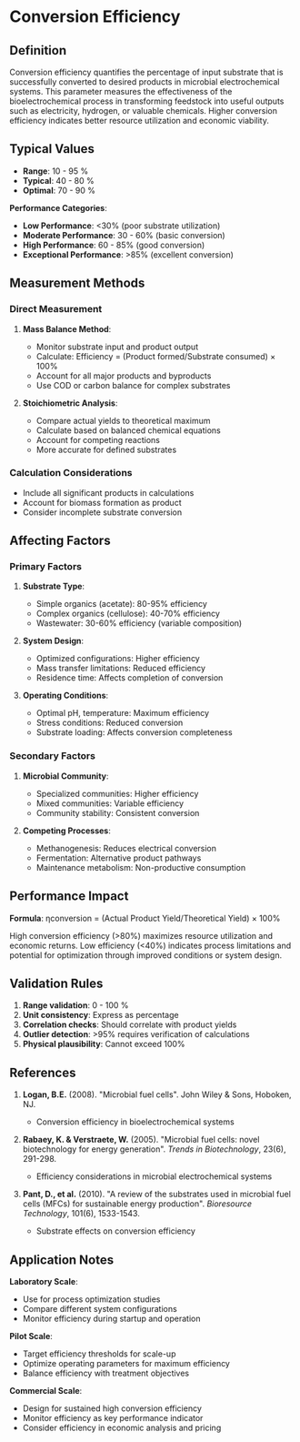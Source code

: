 <!--
Parameter ID: conversion_efficiency
Category: performance
Generated: 2025-01-16T11:23:00.000Z
-->

# Conversion Efficiency

## Definition

Conversion efficiency quantifies the percentage of input substrate that is
successfully converted to desired products in microbial electrochemical systems.
This parameter measures the effectiveness of the bioelectrochemical process in
transforming feedstock into useful outputs such as electricity, hydrogen, or
valuable chemicals. Higher conversion efficiency indicates better resource
utilization and economic viability.

## Typical Values

- **Range**: 10 - 95 %
- **Typical**: 40 - 80 %
- **Optimal**: 70 - 90 %

**Performance Categories**:

- **Low Performance**: <30% (poor substrate utilization)
- **Moderate Performance**: 30 - 60% (basic conversion)
- **High Performance**: 60 - 85% (good conversion)
- **Exceptional Performance**: >85% (excellent conversion)

## Measurement Methods

### Direct Measurement

1. **Mass Balance Method**:

   - Monitor substrate input and product output
   - Calculate: Efficiency = (Product formed/Substrate consumed) × 100%
   - Account for all major products and byproducts
   - Use COD or carbon balance for complex substrates

2. **Stoichiometric Analysis**:
   - Compare actual yields to theoretical maximum
   - Calculate based on balanced chemical equations
   - Account for competing reactions
   - More accurate for defined substrates

### Calculation Considerations

- Include all significant products in calculations
- Account for biomass formation as product
- Consider incomplete substrate conversion

## Affecting Factors

### Primary Factors

1. **Substrate Type**:

   - Simple organics (acetate): 80-95% efficiency
   - Complex organics (cellulose): 40-70% efficiency
   - Wastewater: 30-60% efficiency (variable composition)

2. **System Design**:

   - Optimized configurations: Higher efficiency
   - Mass transfer limitations: Reduced efficiency
   - Residence time: Affects completion of conversion

3. **Operating Conditions**:
   - Optimal pH, temperature: Maximum efficiency
   - Stress conditions: Reduced conversion
   - Substrate loading: Affects conversion completeness

### Secondary Factors

1. **Microbial Community**:

   - Specialized communities: Higher efficiency
   - Mixed communities: Variable efficiency
   - Community stability: Consistent conversion

2. **Competing Processes**:
   - Methanogenesis: Reduces electrical conversion
   - Fermentation: Alternative product pathways
   - Maintenance metabolism: Non-productive consumption

## Performance Impact

**Formula**: ηconversion = (Actual Product Yield/Theoretical Yield) × 100%

High conversion efficiency (>80%) maximizes resource utilization and economic
returns. Low efficiency (<40%) indicates process limitations and potential for
optimization through improved conditions or system design.

## Validation Rules

1. **Range validation**: 0 - 100 %
2. **Unit consistency**: Express as percentage
3. **Correlation checks**: Should correlate with product yields
4. **Outlier detection**: >95% requires verification of calculations
5. **Physical plausibility**: Cannot exceed 100%

## References

1. **Logan, B.E.** (2008). "Microbial fuel cells". John Wiley & Sons, Hoboken,
   NJ.

   - Conversion efficiency in bioelectrochemical systems

2. **Rabaey, K. & Verstraete, W.** (2005). "Microbial fuel cells: novel
   biotechnology for energy generation". _Trends in Biotechnology_, 23(6),
   291-298.

   - Efficiency considerations in microbial electrochemical systems

3. **Pant, D., et al.** (2010). "A review of the substrates used in microbial
   fuel cells (MFCs) for sustainable energy production". _Bioresource
   Technology_, 101(6), 1533-1543.
   - Substrate effects on conversion efficiency

## Application Notes

**Laboratory Scale**:

- Use for process optimization studies
- Compare different system configurations
- Monitor efficiency during startup and operation

**Pilot Scale**:

- Target efficiency thresholds for scale-up
- Optimize operating parameters for maximum efficiency
- Balance efficiency with treatment objectives

**Commercial Scale**:

- Design for sustained high conversion efficiency
- Monitor efficiency as key performance indicator
- Consider efficiency in economic analysis and pricing
